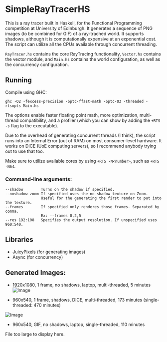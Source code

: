 # SimpleRayTracerHS

This is a ray tracer built in Haskell, for the Functional Programming competition at University of Edinburgh. It generates a sequence of PNG images (to be combined for GIF) of a ray-trached world. It supports shadows, although it is computationally expensive at an exponential cost. The script can utilize all the CPUs available through concurrent threading.

`RayTracer.hs` contains the core RayTracing functionality, `Vector.hs` contains the vector module, and `Main.hs` contains the world configuration, as well as the concurrency configuration.

## Running

Compile using GHC:
```
ghc -O2 -fexcess-precision -optc-ffast-math -optc-O3 -threaded -rtsopts Main.hs
```
The options enable faster floating point math, more optimization, multi-thread compatibility, and a profiler (which you can show by adding the `+RTS -s` flag to the executable).

Due to the overhead of generating concurrent threads (I think), the script runs into an Internal Error (out of RAM) on most consumer-level hardware. It works on DICE (UoE computing servers), so I recommend anybody trying out to use that too.

Make sure to utilize available cores by using `+RTS -N<number>`, such as `+RTS -N64`.

### Command-line arguments:

```
--shadow        Turns on the shadow if specified.
--noshadow-zoom If specified uses the no-shadow texture on Zoom. 
                Useful for the generating the first render to put into the texture.
--frames        If specified only renderes those frames. Separated by comma.
                Ex: --frames 0,2,5
--res 192:108   Specifies the output resolution. If unspecified uses 960:540.
```

## Libraries

- JuicyPixels (for generating images)
- Async (for concurrency)

## Generated Images:

- 1920x1080, 1 frame, no shadows, laptop, multi-threaded, 5 minutes
![Image](https://i.imgur.com/P71RrG3.png)

- 960x540, 1 frame, shadows, DICE, multi-threaded, 173 minutes (single-threaded: 470 minutes)

![Image](https://i.imgur.com/vNUisyL.png)

- 960x540, GIF, no shadows, laptop, single-threaded, 110 minutes

File too large to display here. 